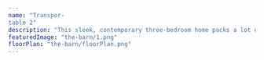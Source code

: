 ```yaml
---
name: "Transpor-
table 2"
description: "This sleek, contemporary three-bedroom home packs a lot of features within its small footprint. The main living layout integrates seamlessly with dual outdoor living spaces which are designed around both morning and evening sun positions. The master bedroom boasts a walk-in wardrobe and ensuite. This highly functional home could add a lot of value to your section! "
featuredImage: "the-barn/1.png"
floorPlan: "the-barn/floorPlan.png"
---
```

